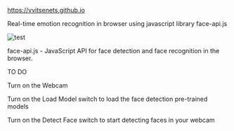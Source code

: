 https://vvitsenets.github.io

Real-time emotion recognition in browser using javascript library face-api.js

![test](https://user-images.githubusercontent.com/33357541/84315507-71ace880-ab72-11ea-9aee-53363777033a.png)


face-api.js - JavaScript API for face detection and face recognition in the browser.

TO DO

Turn on the Webcam  

Turn on the Load Model switch to load the face detection pre-trained models

Turn on the Detect Face switch to start detecting faces in your webcam


